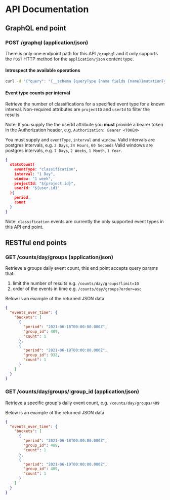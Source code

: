 # API Documentation

## GraphQL end point

### POST /graphql (application/json)

There is only one endpoint path for this API `/graphql` and it only supports the `POST` HTTP method for the `application/json` content type.

#### Introspect the available operations

``` sh
curl -d '{"query": "{__schema {queryType {name fields {name}}mutationType {name fields {name}}}}"}' -H "Content-Type: application/json" -X POST https://graphql-stats.zooniverse.org/graphql
```

#### Event type counts per interval

Retrieve the number of classifications for a specified event type for a known interval. Non-required attributes are `projectID` and `userId` to filter the results.

Note: If you supply the the userId attribute you **must** provide a bearer token in the Authorization header, e.g.
`Authorization: Bearer <TOKEN>`

You must supply and `eventType`, `interval` and `window`. Valid intervals are postgres intervals, e.g. `2 Days`, `24 Hours`, `60 Seconds`
Valid windows are postgres intervals, e.g. `7 Days`, `2 Weeks`, `1 Month`, `1 Year`.

``` JSON
{
  statsCount(
    eventType: "classification",
    interval: "1 Day",
    window: "1 week",
    projectId: "${project.id}",
    userId: "${user.id}"
  ){
    period,
    count
  }
}
```

Note: `classification` events are currently the only supported event types in this API end point.

## RESTful end points

### GET /counts/day/groups (application/json)

Retrieve a groups daily event count, this end point accepts query params that:

1. limit the number of results e.g. `/counts/day/groups?limit=10`
2. order of the events in time e.g. `/counts/day/groups?order=asc`

Below is an example of the returned JSON data

``` JSON
{
  "events_over_time": {
    "buckets": [
      {
        "period": "2021-06-18T00:00:00.000Z",
        "group_id": 489,
        "count": 1
      },
      {
        "period": "2021-06-18T00:00:00.000Z",
        "group_id": 932,
        "count": 1
      }
    ]
  }
}
```

### GET /counts/day/groups/:group_id (application/json)

Retrieve a specific group's daily event count, e.g. `/counts/day/groups/489`

Below is an example of the returned JSON data

``` JSON
{
  "events_over_time": {
    "buckets": [
      {
        "period": "2021-06-18T00:00:00.000Z",
        "group_id": 489,
        "count": 1
      },
      {
        "period": "2021-06-19T00:00:00.000Z",
        "group_id": 489,
        "count": 1
      }
    ]
  }
}
```
